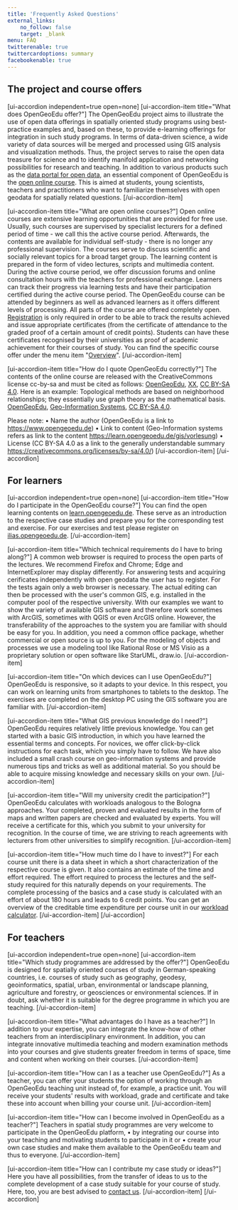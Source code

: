 ```yaml
---
title: 'Frequently Asked Questions'
external_links:
    no_follow: false
    target: _blank
menu: FAQ
twitterenable: true
twittercardoptions: summary
facebookenable: true
---
```


## The project and course offers

[ui-accordion independent=true open=none]
[ui-accordion-item title="What does OpenGeoEdu offer?"]
The OpenGeoEdu project aims to illustrate the use of open data offerings in spatially oriented study programs using best-practice examples and, based on these, to provide e-learning offerings for integration in such study programs. In terms of data-driven science, a wide variety of data sources will be merged and processed using GIS analysis and visualization methods. Thus, the project serves to raise the open data treasure for science and to identify manifold application and networking possibilities for research and teaching. In addition to various products such as the [data portal for open data](https://portal.opengeoedu.de/), an essential component of OpenGeoEdu is the [open online course](https://www.opengeoedu.de/learn/). This is aimed at students, young scientists, teachers and practitioners who want to familiarize themselves with open geodata for spatially related questions.
[/ui-accordion-item]

[ui-accordion-item title="What are open online courses?"]
Open online courses are extensive learning opportunities that are provided for free use. Usually, such courses are supervised by specialist lecturers for a defined period of time - we call this the active course period. Afterwards, the contents are available for individual self-study - there is no longer any professional supervision. The courses serve to discuss scientific and socially relevant topics for a broad target group. The learning content is prepared in the form of video lectures, scripts and multimedia content. During the active course period, we offer discussion forums and online consultation hours with the teachers for professional exchange. Learners can track their progress via learning tests and have their participation certified during the active course period.
The OpenGeoEdu course can be attended by beginners as well as advanced learners as it offers different levels of processing. All parts of the course are offered completely open. [Registration](https://ilias.opengeoedu.de/ilias/ilias.php?lang=de&client_id=opengeoedu&cmdClass=ilaccountregistrationgui&cmdNode=ta%3Ay&baseClass=ilStartUpGUI) is only required in order to be able to track the results achieved and issue appropriate certificates (from the certificate of attendance to the graded proof of a certain amount of credit points). Students can have these certificates recognised by their universities as proof of academic achievement for their courses of study.
You can find the specific course offer under the menu item "[Overview](https://learn.opengeoedu.de/uebersicht/kursuebersicht)".
[/ui-accordion-item]

[ui-accordion-item title="How do I quote OpenGeoEdu correctly?"]
The contents of the online course are released with the CreativeCommons license cc-by-sa and must be cited as follows: [OpenGeoEdu](https://www.opengeoedu.de/), [XX](https://learn.opengeoedu.de/openx), [CC BY-SA 4.0](https://creativecommons.org/licenses/by-sa/4.0/deed.de).
Here is an example:
    Topological methods are based on neighborhood relationships; they essentially use graph theory as the mathematical basis.
    [OpenGeoEdu](https://www.opengeoedu.de/), [Geo-Information Systems](https://learn.opengeoedu.de/gis/vorlesung/informationsverarbeitung/a_raumbezogene_datenanalyse), [CC BY-SA 4.0](https://creativecommons.org/licenses/by-sa/4.0/deed.de).

Please note:
•	Name the author (OpenGeoEdu is a link to https://www.opengeoedu.de)
•	Link to content (Geo-Information systems refers as link to the content https://learn.opengeoedu.de/gis/vorlesung)
•	License (CC BY-SA 4.0 as a link to the generally understandable summary https://creativecommons.org/licenses/by-sa/4.0/) 
[/ui-accordion-item]
[/ui-accordion]

## For learners

[ui-accordion independent=true open=none]
[ui-accordion-item title="How do I participate in the OpenGeoEdu course?"]
You can find the open learning contents on [learn.opengeoedu.de](https://learn.opengeoedu.de/). These serve as an introduction to the respective case studies and prepare you for the corresponding test and exercise. For our exercises and test please register on [ilias.opengeoedu.de](https://ilias.opengeoedu.de/).
[/ui-accordion-item]

[ui-accordion-item title="Which technical requirements do I have to bring along?"]
A common web browser is required to process the open parts of the lectures. We recommend Firefox and Chrome; Edge and InternetExplorer may display differently.
For answering tests and acquiring cerificates independently with open geodata the user has to register. For the tests again only a web browser is necessary.
The actual editing can then be processed with the user's common GIS, e.g. installed in the computer pool of the respective university. With our examples we want to show the variety of available GIS software and therefore work sometimes with ArcGIS, sometimes with QGIS or even ArcGIS online. However, the transferability of the approaches to the system you are familiar with should be easy for you.
In addition, you need a common office package, whether commercial or open source is up to you.
For the modeling of objects and processes we use a modeling tool like Rational Rose or MS Visio as a proprietary solution or open software like StarUML, draw.io.
[/ui-accordion-item]

[ui-accordion-item title="On which devices can I use OpenGeoEdu?"]
OpenGeoEdu is responsive, so it adapts to your device. In this respect, you can work on learning units from smartphones to tablets to the desktop. The exercises are completed on the desktop PC using the GIS software you are familiar with.
[/ui-accordion-item]

[ui-accordion-item title="What GIS previous knowledge do I need?"]
OpenGeoEdu requires relatively little previous knowledge. You can get started with a basic GIS introduction, in which you have learned the essential terms and concepts. For novices, we offer click-by-click instructions for each task, which you simply have to follow.
We have also included a small crash course on geo-information systems and provide numerous tips and tricks as well as additional material. So you should be able to acquire missing knowledge and necessary skills on your own.
[/ui-accordion-item]

[ui-accordion-item title="Will my university credit the participation?"]
OpenGeoEdu calculates with workloads analogous to the Bologna approaches. Your completed, proven and evaluated results in the form of maps and written papers are checked and evaluated by experts. You will receive a certificate for this, which you submit to your university for recognition.
In the course of time, we are striving to reach agreements with lecturers from other universities to simplify recognition.
[/ui-accordion-item]

[ui-accordion-item title="How much time do I have to invest?"]
For each course unit there is a data sheet in which a short characterization of the respective course is given. It also contains an estimate of the time and effort required.
The effort required to process the lectures and the self-study required for this naturally depends on your requirements.
The complete processing of the basics and a case study is calculated with an effort of about 180 hours and leads to 6 credit points.
You can get an overview of the creditable time expenditure per course unit in our [workload calculator](http://test.opengeoedu.de/workload.aspx).
[/ui-accordion-item]
[/ui-accordion]

## For teachers

[ui-accordion independent=true open=none]
[ui-accordion-item title="Which study programmes are addressed by the offer?"]
OpenGeoEdu is designed for spatially oriented courses of study in German-speaking countries, i.e. courses of study such as geography, geodesy, geoinformatics, spatial, urban, environmental or landscape planning, agriculture and forestry, or geosciences or environmental sciences. If in doubt, ask whether it is suitable for the degree programme in which you are teaching.
[/ui-accordion-item]

[ui-accordion-item title="What advantages do I have as a teacher?"]
In addition to your expertise, you can integrate the know-how of other teachers from an interdisciplinary environment. In addition, you can integrate innovative multimedia teaching and modern examination methods into your courses and give students greater freedom in terms of space, time and content when working on their courses.
[/ui-accordion-item]

[ui-accordion-item title="How can I as a teacher use OpenGeoEdu?"]
As a teacher, you can offer your students the option of working through an OpenGeoEdu teaching unit instead of, for example, a practice unit. You will receive your students' results with workload, grade and certificate and take these into account when billing your course unit.
[/ui-accordion-item]

[ui-accordion-item title="How can I become involved in OpenGeoEdu as a teacher?"]
Teachers in spatial study programmes are very welcome to participate in the OpenGeoEdu platform,
•	by integrating our course into your teaching and motivating students to participate in it or
•	create your own case studies and make them available to the OpenGeoEdu team and thus to everyone.
[/ui-accordion-item]

[ui-accordion-item title="How can I contribute my case study or ideas?"]
Here you have all possibilities, from the transfer of ideas to us to the complete development of a case study suitable for your course of study. Here, too, you are best advised to [contact us](https://www.opengeoedu.de/kontakt).
[/ui-accordion-item]
[/ui-accordion]